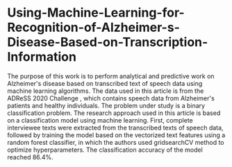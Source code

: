 # Using-Machine-Learning-for-Recognition-of-Alzheimer-s-Disease-Based-on-Transcription-Information
The purpose of this work is to perform analytical and predictive work on Alzheimer's disease based on transcribed text of speech data using machine learning algorithms. The data used in this article is from the ADReSS 2020 Challenge , which contains speech data from Alzheimer's patients and healthy individuals. The problem under study is a binary classification problem. The research approach used in this article is based on a classification model using machine learning. First, complete interviewee texts were extracted from the transcribed texts of speech data, followed by training the model based on the vectorized text features using a random forest classifier, in which the authors used gridsearchCV method to optimize hyperparameters. The classification accuracy of the model reached 86.4%. 
